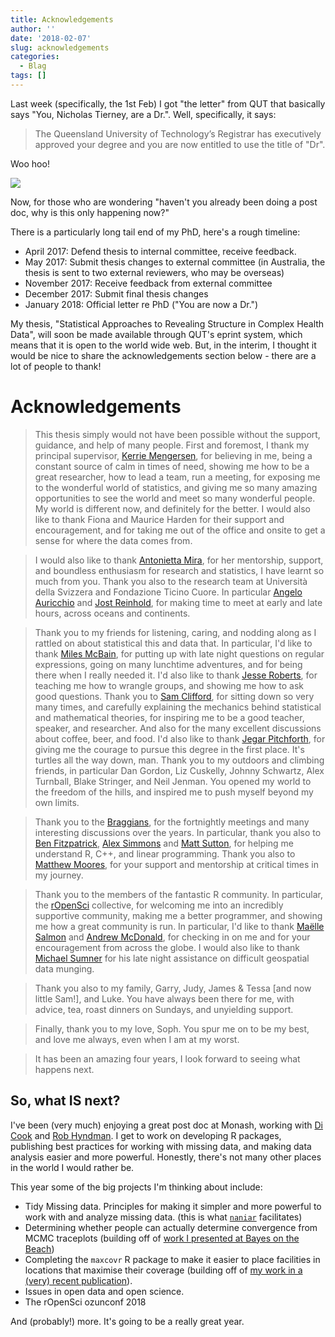 ```yaml
---
title: Acknowledgements
author: ''
date: '2018-02-07'
slug: acknowledgements
categories:
  - Blag
tags: []
---
```


Last week (specifically, the 1st Feb) I got "the letter" from QUT that basically says "You, Nicholas Tierney, are a Dr.". Well, specifically, it says:

> The Queensland University of Technology’s Registrar has executively approved your degree and you are now entitled to use the title of "Dr".

Woo hoo!

![](https://gifs.njtierney.com/njt-dr-nick.gif)

Now, for those who are wondering "haven't you already been doing a post doc, why is this only happening now?"

There is a particularly long tail end of my PhD, here's a rough timeline:

- April 2017: Defend thesis to internal committee, receive feedback.
- May 2017: Submit thesis changes to external committee (in Australia, the thesis is sent to two external reviewers, who may be overseas)
- November 2017: Receive feedback from external committee
- December 2017: Submit final thesis changes
- January 2018: Official letter re PhD ("You are now a Dr.")

My thesis, "Statistical Approaches to Revealing Structure in Complex Health Data", will soon be made available through QUT's eprint system, which means that it is open to the world wide web. But, in the interim, I thought it would be nice to share the acknowledgements section below - there are a lot of people to thank!

# Acknowledgements

> This thesis simply would not have been possible without the support, guidance,
and help of many people. First and foremost, I thank my principal supervisor,
[Kerrie Mengersen](http://staff.qut.edu.au/staff/mengerse/), for believing in me, being a constant source of calm in times
of need, showing me how to be a great researcher, how to lead a team, run a
meeting, for exposing me to the wonderful world of statistics, and giving me so
many amazing opportunities to see the world and meet so many wonderful people.
My world is different now, and definitely for the better. I would also like to
thank Fiona and Maurice Harden for their support and encouragement, and for
taking me out of the office and onsite to get a sense for where the data comes
from.

> I would also like to thank [Antonietta Mira](https://search.usi.ch/en/people/f8960de6d60dd08a79b6c1eb20b7442b/Mira-Antonietta), for her mentorship, support, and
boundless enthusiasm for research and statistics, I have learnt so much from
you. Thank you also to the research team at Università della Svizzera and
Fondazione Ticino Cuore. In particular [Angelo Auricchio](https://www.ccmc.usi.ch/index.php/57-ccmc-people/282-angelo-auricchio) and [Jost Reinhold](https://search.usi.ch/en/people/0bc7a2ea465ccc5bbf182ee74453ff1c/reinhold-h-jost), for
making time to meet at early and late hours, across oceans and continents.

> Thank you to my friends for listening, caring, and nodding along as I rattled on
about statistical this and data that. In particular, I'd like to thank [Miles McBain](https://github.com/milesmcbain), for putting up with late night questions on regular expressions, going
on many lunchtime adventures, and for being there when I really needed it. I'd
also like to thank [Jesse Roberts](https://acems.org.au/our-people/jessie-roberts), for teaching me how to wrangle groups, and
showing me how to ask good questions. Thank you to [Sam Clifford](https://samclifford.info/), for sitting
down so very many times, and carefully explaining the mechanics behind
statistical and mathematical theories, for inspiring me to be a good teacher,
speaker, and researcher. And also for the many excellent discussions about
coffee, beer, and food. I'd also like to thank [Jegar Pitchforth](https://jegarpitchforth1.wixsite.com/jegarpitchforthcv), for giving me
the courage to pursue this degree in the first place. It's turtles all the way
down, man. Thank you to my outdoors and climbing friends, in particular Dan
Gordon, Liz Cuskelly, Johnny Schwartz, Alex Turnball, Blake Stringer, and Neil
Jenman. You opened my world to the freedom of the hills, and inspired me to push
myself beyond my own limits.

> Thank you to the [Braggians](https://bragqut.wordpress.com/), for the fortnightly meetings and many interesting
discussions over the years. In particular, thank you also to [Ben Fitzpatrick](http://brfitzpatrick.github.io/),
[Alex Simmons](https://scholar.google.com/citations?user=plaGy54AAAAJ&hl=en) and [Matt Sutton](https://bragqut.wordpress.com/people/matthew-sutton/), for helping me understand R, C++, and linear
programming. Thank you also to [Matthew Moores](), for your support and mentorship
at critical times in my journey.

> Thank you to the members of the fantastic R community. In particular, the
[rOpenSci](https://ropensci.org/) collective, for welcoming me into an incredibly supportive community,
making me a better programmer, and  showing me how a great community is run. In
particular, I'd like to thank [Maëlle Salmon](http://www.masalmon.eu/) and [Andrew McDonald](http://aammd.info/), for checking in
on me and for your encouragement from across the globe. I would also like to
thank [Michael Sumner](https://github.com/mdsumner) for his late night assistance on difficult geospatial data
munging.

> Thank you also to my family, Garry, Judy, James & Tessa [and now little Sam!], and Luke. You have
always been there for me, with advice, tea, roast dinners on Sundays, and
unyielding support.

> Finally, thank you to my love, Soph. You spur me on to be my best, and
love me always, even when I am at my worst.

> It has been an amazing four years, I look forward to seeing what happens next.

## So, what IS next? 

I've been (very much) enjoying a great post doc at Monash, working with [Di Cook](http://dicook.github.io/) and [Rob Hyndman](https://robjhyndman.com/). 
I get to work on developing R packages, publishing best practices for working with missing data, and making data analysis easier and more powerful. Honestly, there's not many other places in the world I would rather be.

This year some of the big projects I'm thinking about include:

- Tidy Missing data. Principles for making it simpler and more powerful to work with and analyze missing data. (this is what [`naniar`](http://naniar.njtierney.com/) facilitates)
- Determining whether people can actually determine convergence from MCMC traceplots (building off of [work I presented at Bayes on the Beach](https://imgs.njtierney.com/2017-11-29-poster-ppt-botb.pdf))
- Completing the `maxcovr` R package to make it easier to place facilities in locations that maximise their coverage (building off of [my work in a (very) recent publication](http://www.resuscitationjournal.com/article/S0300-9572(18)30065-0/fulltext)).
- Issues in open data and open science.
- The rOpenSci ozunconf 2018

And (probably!) more. It's going to be a really great year.
